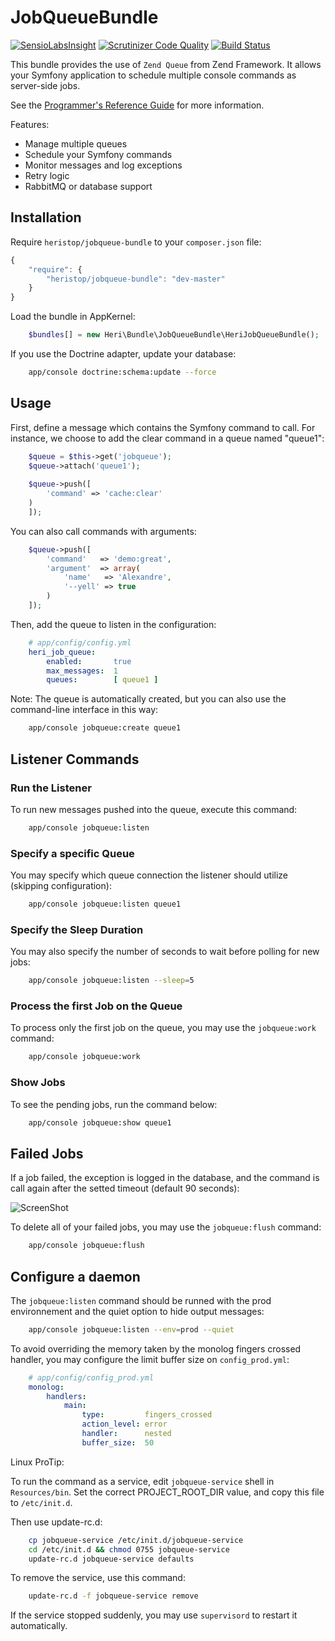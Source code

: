 # JobQueueBundle

[![SensioLabsInsight](https://insight.sensiolabs.com/projects/a6f86442-5e9c-4adf-bb23-d734c637b8cd/mini.png)](https://insight.sensiolabs.com/projects/a6f86442-5e9c-4adf-bb23-d734c637b8cd) [![Scrutinizer Code Quality](https://scrutinizer-ci.com/g/heristop/HeriJobQueueBundle/badges/quality-score.png?b=master)](https://scrutinizer-ci.com/g/heristop/HeriJobQueueBundle/?branch=master) [![Build Status](https://travis-ci.org/heristop/HeriJobQueueBundle.svg)](https://travis-ci.org/heristop/HeriJobQueueBundle)

This bundle provides the use of `Zend Queue` from Zend Framework. It allows your Symfony application to schedule multiple console commands as server-side jobs.

See the [Programmer's Reference Guide](http://framework.zend.com/manual/1.9/en/zend.queue.html) for more information.

Features:

 - Manage multiple queues
 - Schedule your Symfony commands
 - Monitor messages and log exceptions
 - Retry logic
 - RabbitMQ or database support

## Installation

Require `heristop/jobqueue-bundle` to your `composer.json` file:

```js
{
    "require": {
        "heristop/jobqueue-bundle": "dev-master"
    }
}
```

Load the bundle in AppKernel:

```php
    $bundles[] = new Heri\Bundle\JobQueueBundle\HeriJobQueueBundle();
```

If you use the Doctrine adapter, update your database:

```sh
    app/console doctrine:schema:update --force
```

## Usage

First, define a message which contains the Symfony command to call. For instance, we choose to add the clear command in a queue named "queue1":

```php
    $queue = $this->get('jobqueue');
    $queue->attach('queue1');
    
    $queue->push([
        'command' => 'cache:clear'
    )
    ]);
```

You can also call commands with arguments:

``` php
    $queue->push([
        'command'   => 'demo:great',
        'argument'  => array(
            'name'   => 'Alexandre',
            '--yell' => true
        )
    ]);
```

Then, add the queue to listen in the configuration:

```yaml
    # app/config/config.yml
    heri_job_queue:
        enabled:       true
        max_messages:  1
        queues:        [ queue1 ]
```

Note: The queue is automatically created, but you can also use the command-line interface in this way:

```sh
    app/console jobqueue:create queue1
```

## Listener Commands

### Run the Listener

To run new messages pushed into the queue, execute this command: 

```sh
    app/console jobqueue:listen
```

### Specify a specific Queue

You may specify which queue connection the listener should utilize (skipping configuration):

```sh
    app/console jobqueue:listen queue1
```

### Specify the Sleep Duration

You may also specify the number of seconds to wait before polling for new jobs:

```sh
    app/console jobqueue:listen --sleep=5
```

### Process the first Job on the Queue

To process only the first job on the queue, you may use the `jobqueue:work` command:

```sh
    app/console jobqueue:work
```

### Show Jobs

To see the pending jobs, run the command below:

```sh
    app/console jobqueue:show queue1
```

## Failed Jobs

If a job failed, the exception is logged in the database, and the command is call again after the setted timeout (default 90 seconds):

![ScreenShot](https://raw.github.com/heristop/HeriJobQueueBundle/master/Resources/doc/console.png)

To delete all of your failed jobs, you may use the `jobqueue:flush` command:

```sh
    app/console jobqueue:flush
```

## Configure a daemon

The `jobqueue:listen` command should be runned with the prod environnement and the quiet option to hide output messages:

```sh
    app/console jobqueue:listen --env=prod --quiet
```

To avoid overriding the memory taken by the monolog fingers crossed handler, you may configure the limit buffer size on `config_prod.yml`:

```yaml
    # app/config/config_prod.yml
    monolog:
        handlers:
            main:
                type:         fingers_crossed
                action_level: error
                handler:      nested
                buffer_size:  50
```

Linux ProTip:

To run the command as a service, edit `jobqueue-service` shell in `Resources/bin`.
Set the correct PROJECT_ROOT_DIR value, and copy this file to `/etc/init.d`.

Then use update-rc.d:

```sh
    cp jobqueue-service /etc/init.d/jobqueue-service
    cd /etc/init.d && chmod 0755 jobqueue-service
    update-rc.d jobqueue-service defaults
```

To remove the service, use this command:

```sh
    update-rc.d -f jobqueue-service remove
```

If the service stopped suddenly, you may use `supervisord` to restart it automatically.

